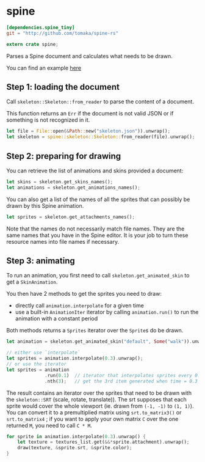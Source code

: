# spine

```toml
[dependencies.spine_tiny]
git = "http://github.com/tomaka/spine-rs"
```

```rust
extern crate spine;
```

Parses a Spine document and calculates what needs to be drawn.

You can find an example [here](https://github.com/tafia/spine-render)

## Step 1: loading the document

Call `skeleton::Skeleton::from_reader` to parse the content of a document.

This function returns an `Err` if the document is not valid JSON or if something is not
 recognized in it.

```rust
let file = File::open(&Path::new("skeleton.json")).unwrap();
let skeleton = spine::skeleton::Skeleton::from_reader(file).unwrap();
```

## Step 2: preparing for drawing

You can retrieve the list of animations and skins provided a document:

```rust
let skins = skeleton.get_skins_names();
let animations = skeleton.get_animations_names();
```

You can also get a list of the names of all the sprites that can possibly be drawn by this
 Spine animation.

```rust
let sprites = skeleton.get_attachments_names();
```

Note that the names do not necessarily match file names. They are the same names that you have in
 the Spine editor. It is your job to turn these resource names into file names if necessary.

## Step 3: animating

To run an animation, you first need to call `skeleton.get_animated_skin` to get a `SkinAnimation`.

You then have 2 methods to get the sprites you need to draw:
- directly call `animation.interpolate` for a given time
- use a built-in `AnimationIter` iterator by calling `animation.run()` to run the animation
with a constant period

Both methods returns a `Sprites` iterator over the `Sprite`s do be drawn.

```rust
let animation = skeleton.get_animated_skin("default", Some("walk")).unwrap();

// either use `interpolate`
let sprites = animation.interpolate(0.3).unwrap();
// or use the iterator
let sprites = animation
              .run(0.1)  // iterator that interpolates sprites every 0.1s
              .nth(3);   // get the 3rd item generated when time = 0.3
```

The result contains an iterator over the sprites that need to be drawn with the `skeleton::SRT`
(scale, rotate, translate)). The srt supposes that each sprite would cover the whole viewport
(ie. drawn from `(-1, -1)` to `(1, 1)`).  You can convert it to a premultiplied matrix using
`srt.to_matrix3()` or `srt.to_matrix4` ; if you want to apply your own matrix `C` over
 the one returned `M`, you need to call `C * M`.

```rust
for sprite in animation.interpolate(0.3).unwrap() {
    let texture = textures_list.get(&&*sprite.attachment).unwrap();
    draw(texture, &sprite.srt, &sprite.color);
}
```
